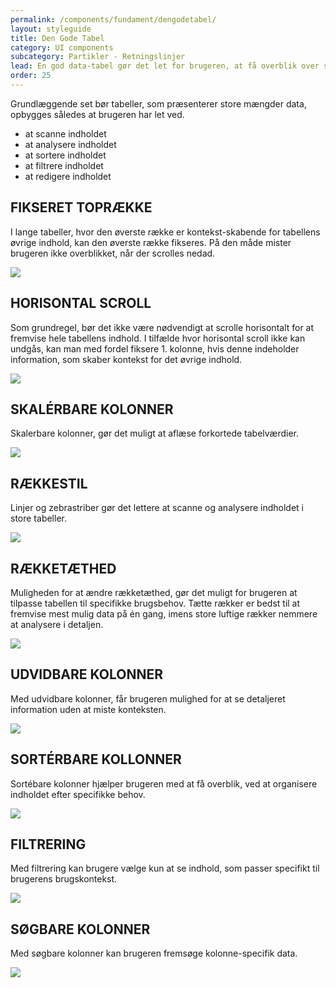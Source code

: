 ```yaml
---
permalink: /components/fundament/dengodetabel/
layout: styleguide
title: Den Gode Tabel
category: UI components
subcategory: Partikler - Retningslinjer
lead: En god data-tabel gør det let for brugeren, at få overblik over selv store mængder informationer
order: 25
---
```


Grundlæggende set bør tabeller, som præsenterer store mængder data, opbygges således at brugeren har let ved.
- at scanne indholdet 
- at analysere indholdet 
- at sortere indholdet
- at filtrere indholdet
- at redigere indholdet

## FIKSERET TOPRÆKKE

I lange tabeller, hvor den øverste række er kontekst-skabende for tabellens øvrige indhold, kan den øverste række fikseres. På den måde mister brugeren ikke overblikket, når der scrolles nedad. 

<img src="{{ site.baseurl }}/img/retningslinjer/tabel_fixedheader.gif">


## HORISONTAL SCROLL 

Som grundregel, bør det ikke være nødvendigt at scrolle horisontalt for at fremvise hele tabellens indhold.
I tilfælde hvor horisontal scroll ikke kan undgås, kan man med fordel fiksere 1.  kolonne, hvis denne indeholder information, som skaber kontekst for det øvrige indhold. 

<img src="{{ site.baseurl }}/img/retningslinjer/tabel_horizontalscroll.gif">


## SKALÉRBARE KOLONNER

Skalerbare kolonner, gør det muligt at aflæse forkortede tabelværdier.

<img src="{{ site.baseurl }}/img/retningslinjer/tabel_resizablecolumns.gif">



## RÆKKESTIL
Linjer og zebrastriber gør det lettere at scanne og analysere indholdet i store tabeller. 

<img src="{{ site.baseurl }}/img/retningslinjer/tabel_rowstyles.gif">


## RÆKKETÆTHED
Muligheden for at ændre rækketæthed, gør det muligt for brugeren at tilpasse tabellen til specifikke brugsbehov. Tætte rækker er bedst til at fremvise mest mulig data på én gang, imens store luftige rækker nemmere at analysere i detaljen.

<img src="{{ site.baseurl }}/img/retningslinjer/tabel_density.gif">


## UDVIDBARE KOLONNER
Med udvidbare kolonner, får brugeren mulighed for at se detaljeret information uden at miste konteksten.

<img src="{{ site.baseurl }}/img/retningslinjer/tabel_expandablerows.gif">


## SORTÉRBARE KOLLONNER
Sortébare kolonner hjælper brugeren med at få overblik, ved at organisere indholdet efter specifikke behov. 

<img src="{{ site.baseurl }}/img/retningslinjer/tabel_sortablecolumn.jpeg">


## FILTRERING
Med filtrering kan brugere vælge kun at se indhold, som passer specifikt til brugerens brugskontekst. 

<img src="{{ site.baseurl }}/img/retningslinjer/tabel_filtering.jpeg">


## SØGBARE KOLONNER
Med søgbare kolonner kan brugeren fremsøge kolonne-specifik data. 

<img src="{{ site.baseurl }}/img/retningslinjer/tabel_searchablecolumns.jpeg">



